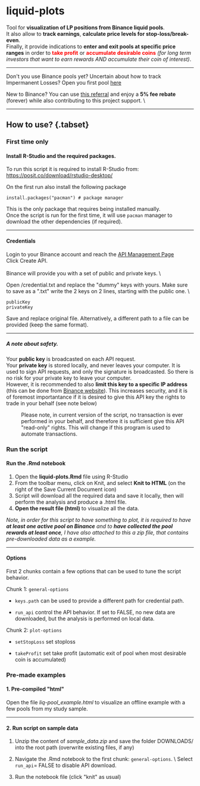 # liquid-plots
Tool for **visualization of LP positions from Binance liquid pools**. \
It also allow to **track earnings**, **calculate price levels for stop-loss/break-even**. \
Finally, it provide indications to **enter and exit pools at specific price ranges** in order to 
<span style="color:red;"> **take profit**</span> or 
<span style="color:red;">**accumulate desirable coins**</span> _(for long term investors that want to earn rewards AND accumulate their coin of interest)_.

***

Don't you use Binance pools yet? Uncertain about how to track Impermanent Losses? Open you first pool [here](https://www.binance.com/en/swap/pool)

New to Binance? You can use [this referral]( https://accounts.binance.com/register?ref=QBJI467Q) and enjoy a **5% fee rebate** (forever) while also contributing to this project support. \

***

## How to use? {.tabset}

### First time only

#### Install R-Studio and the required packages. 

To run this script it is required to install R-Studio from: https://posit.co/download/rstudio-desktop/

On the first run also install the following package

`install.packages("pacman") # package manager` 

This is the only package that requires being installed manually. \
Once the script is run for the first time, it will use `pacman` manager to download the other dependencies (if required).

***

#### Credentials
Login to your Binance account and reach the [API Management Page](https://www.binance.com/en/my/settings/api-management) 
 \
Click Create API. \
 \
Binance will provide you with a set of public and private keys. \ 

Open /credential.txt and replace the "dummy" keys with yours. Make sure to save as a ".txt" write the 2 keys on 2 lines, starting with the public one. \

`publicKey` <br>
`privateKey`

Save and replace original file. Alternatively, a different path to a file can be provided (keep the same format).

***

##### A note about safety.
Your **public key** is broadcasted on each API request. \
Your **private key** is stored locally, and never leaves your computer. It is used to sign API requests, and only the signature is broadcasted. So there is no risk for your private key to leave your computer. \
However, it is recommended to also **limit this key to a specific IP address** (this can be done from [Binance website](https://www.binance.com/en/my/settings/api-management)). This increases security, and it is of foremost importantance if it is desired to give this API key the rights to trade in your behalf (see note below)

<p style="margin-left: 40px"> Please note, in current version of the script, no transaction is ever performed in your behalf, and therefore it is sufficient give this API "read-only" rights. This will change if this program is used to automate transactions.</p>


### Run the script

#### Run the .Rmd notebook

1. Open the **liquid-plots.Rmd** file using R-Studio
2. From the toolbar menu, click on Knit, and select **Knit to HTML** (on the right of the Save Current Document icon)
3. Script will download all the required data and save it locally, then will perform the analysis and produce a .html file.
4. **Open the result file (html)** to visualize all the data.

<i>Note, in order for this script to have something to plot, it is required to have **at least one active pool on Binance** and to **have collected the pool rewards at least once**, I have also attached to this a zip file, that contains pre-downloaded data as a example.</i>

***

#### Options
First 2 chunks contain a few options that can be used to tune the script behavior.

Chunk 1: `general-options`

+ `keys.path` can be used to provide a different path for credential path.

+ `run_api` control the API behavior. If set to FALSE, no new data are downloaded, but the analysis is performed on local data.


Chunk 2: `plot-options`

+ `setStopLoss` set stoploss

+ `takeProfit` set take profit (automatic exit of pool when most desirable coin is accumulated)


### Pre-made examples

#### 1. Pre-compiled "html"

Open the file _liq-pool_example.html_ to visualize an offline example with a few pools from my study sample.

***

#### 2. Run script on sample data

1. Unzip the content of _sample_data.zip_ and save the folder DOWNLOADS/ into the root path (overwrite existing files, if any)

2. Navigate the .Rmd notebook to the first chunk: `general-options`. \ Select `run_api`= FALSE to disable API download.

3. Run the notebook file (click "knit" as usual)
